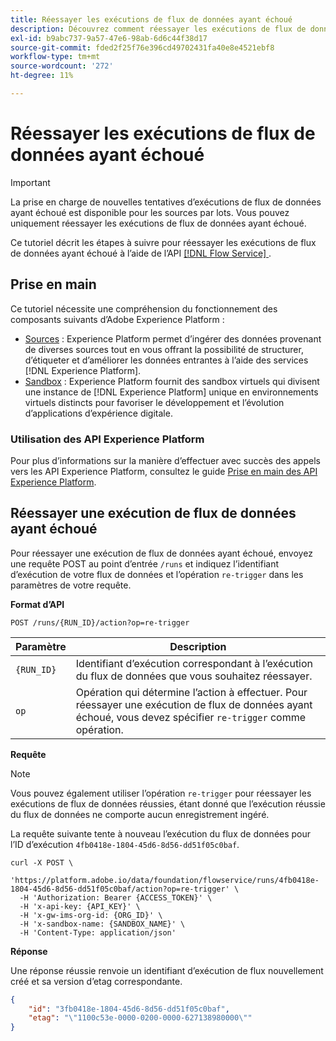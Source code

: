 ```yaml
---
title: Réessayer les exécutions de flux de données ayant échoué
description: Découvrez comment réessayer les exécutions de flux de données ayant échoué à l’aide de l’API Flow Service.
exl-id: b9abc737-9a57-47e6-98ab-6d6c44f38d17
source-git-commit: fded2f25f76e396cd49702431fa40e8e4521ebf8
workflow-type: tm+mt
source-wordcount: '272'
ht-degree: 11%

---
```


# Réessayer les exécutions de flux de données ayant échoué

>[!IMPORTANT]
>
>La prise en charge de nouvelles tentatives d’exécutions de flux de données ayant échoué est disponible pour les sources par lots. Vous pouvez uniquement réessayer les exécutions de flux de données ayant échoué.

Ce tutoriel décrit les étapes à suivre pour réessayer les exécutions de flux de données ayant échoué à l’aide de l’API [[!DNL Flow Service] ](https://www.adobe.io/experience-platform-apis/references/flow-service/).

## Prise en main

Ce tutoriel nécessite une compréhension du fonctionnement des composants suivants d’Adobe Experience Platform :

* [Sources](../../home.md) : Experience Platform permet d’ingérer des données provenant de diverses sources tout en vous offrant la possibilité de structurer, d’étiqueter et d’améliorer les données entrantes à l’aide des services [!DNL Experience Platform].
* [Sandbox](../../../sandboxes/home.md) : Experience Platform fournit des sandbox virtuels qui divisent une instance de [!DNL Experience Platform] unique en environnements virtuels distincts pour favoriser le développement et l’évolution d’applications d’expérience digitale.

### Utilisation des API Experience Platform

Pour plus d’informations sur la manière d’effectuer avec succès des appels vers les API Experience Platform, consultez le guide [Prise en main des API Experience Platform](../../../landing/api-guide.md).

## Réessayer une exécution de flux de données ayant échoué

Pour réessayer une exécution de flux de données ayant échoué, envoyez une requête POST au point d’entrée `/runs` et indiquez l’identifiant d’exécution de votre flux de données et l’opération `re-trigger` dans les paramètres de votre requête.

**Format d’API**

```http
POST /runs/{RUN_ID}/action?op=re-trigger
```

| Paramètre | Description |
| --- | --- |
| `{RUN_ID}` | Identifiant d’exécution correspondant à l’exécution du flux de données que vous souhaitez réessayer. |
| `op` | Opération qui détermine l’action à effectuer. Pour réessayer une exécution de flux de données ayant échoué, vous devez spécifier `re-trigger` comme opération. |

**Requête**

>[!NOTE]
>
>Vous pouvez également utiliser l’opération `re-trigger` pour réessayer les exécutions de flux de données réussies, étant donné que l’exécution réussie du flux de données ne comporte aucun enregistrement ingéré.

La requête suivante tente à nouveau l’exécution du flux de données pour l’ID d’exécution `4fb0418e-1804-45d6-8d56-dd51f05c0baf`.

```shell
curl -X POST \
  'https://platform.adobe.io/data/foundation/flowservice/runs/4fb0418e-1804-45d6-8d56-dd51f05c0baf/action?op=re-trigger' \
  -H 'Authorization: Bearer {ACCESS_TOKEN}' \
  -H 'x-api-key: {API_KEY}' \
  -H 'x-gw-ims-org-id: {ORG_ID}' \
  -H 'x-sandbox-name: {SANDBOX_NAME}' \
  -H 'Content-Type: application/json'
```

**Réponse**

Une réponse réussie renvoie un identifiant d’exécution de flux nouvellement créé et sa version d’etag correspondante.

```json
{
    "id": "3fb0418e-1804-45d6-8d56-dd51f05c0baf",
    "etag": "\"1100c53e-0000-0200-0000-627138980000\""
}
```
